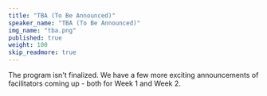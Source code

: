 ```yaml
---
title: "TBA (To Be Announced)"
speaker_name: "TBA (To Be Announced)"
img_name: "tba.png"
published: true
weight: 100
skip_readmore: true
---
```


The program isn't finalized. We have a few more exciting announcements of facilitators coming up - both for Week 1 and Week 2.